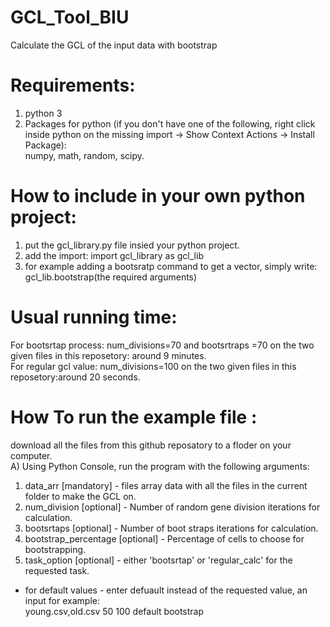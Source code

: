# GCL_Tool_BIU
Calculate the GCL of the input data with bootstrap

# Requirements:
1) python 3
2) Packages for python (if you don't have one of the following, right click inside python on the missing import -> Show Context Actions -> Install Package):<br /> numpy, math, random, scipy.

# How to include in your own python project:
1) put the gcl_library.py file insied your python project.
2) add the import: import gcl_library as gcl_lib
3) for example adding a bootsratp command to get a vector, simply write: gcl_lib.bootstrap(the required arguments)

# Usual running time:
For bootsrtap process: num_divisions=70 and bootsrtraps =70 on the two given files in this reposetory: around 9 minutes.
<br />For regular gcl value: num_divisions=100 on the two given files in this reposetory:around 20 seconds.

# How To run the example file :
download all the files from this github reposatory to a floder on your computer.<br />
A) Using Python Console, run the program with the following arguments:
1) data_arr [mandatory] - files array data with all the files in the current folder to make the GCL on.
2) num_division [optional] - Number of random gene division iterations for calculation.
3) bootsrtaps [optional] - Number of boot straps iterations for calculation.
4) bootstrap_percentage [optional] - Percentage of cells to choose for bootstrapping.
5) task_option [optional] - either 'bootsrtap' or 'regular_calc' for the requested task.
* for default values - enter defuault instead of the requested value, an input for example:<br />
young.csv,old.csv 50 100 default bootstrap
